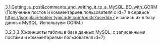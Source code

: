 3.1.Getting_a_post&comments_and_writing_it_to_a_MySQL_BD_with_GORM (Получение постов и комментариев пользователя с id=7 в сервисе https://jsonplaceholder.typicode.com/posts?userId=7 и запись их в базу данных MySQL. Используем GORM.)

3.2,3.3 (Скриншоты таблиц в базе данных MySQL, с записанными постами и комментариями пользователя id=7)
